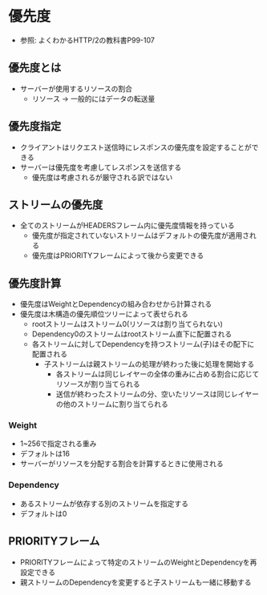 # 優先度
- 参照: よくわかるHTTP/2の教科書P99-107

## 優先度とは
- サーバーが使用するリソースの割合
  - リソース -> 一般的にはデータの転送量

## 優先度指定
- クライアントはリクエスト送信時にレスポンスの優先度を設定することができる
- サーバーは優先度を考慮してレスポンスを送信する
  - 優先度は考慮されるが厳守される訳ではない

## ストリームの優先度
- 全てのストリームがHEADERSフレーム内に優先度情報を持っている
  - 優先度が指定されていないストリームはデフォルトの優先度が適用される
  - 優先度はPRIORITYフレームによって後から変更できる

## 優先度計算
- 優先度はWeightとDependencyの組み合わせから計算される
- 優先度は木構造の優先順位ツリーによって表せられる
  - rootストリームはストリーム0(リソースは割り当てられない)
  - Dependency0のストリームはrootストリーム直下に配置される
  - 各ストリームに対してDependencyを持つストリーム(子)はその配下に配置される
    - 子ストリームは親ストリームの処理が終わった後に処理を開始する
      - 各ストリームは同じレイヤーの全体の重みに占める割合に応じてリソースが割り当てられる
      - 送信が終わったストリームの分、空いたリソースは同じレイヤーの他のストリームに割り当てられる

### Weight
- 1~256で指定される重み
- デフォルトは16
- サーバーがリソースを分配する割合を計算するときに使用される

### Dependency
- あるストリームが依存する別のストリームを指定する
- デフォルトは0

## PRIORITYフレーム
- PRIORITYフレームによって特定のストリームのWeightとDependencyを再設定できる
- 親ストリームのDependencyを変更すると子ストリームも一緒に移動する
